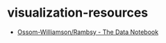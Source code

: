 # visualization-resources
- [Ossom-Williamson/Rambsy - The Data Notebook](https://uta.pressbooks.pub/datanotebook/)
